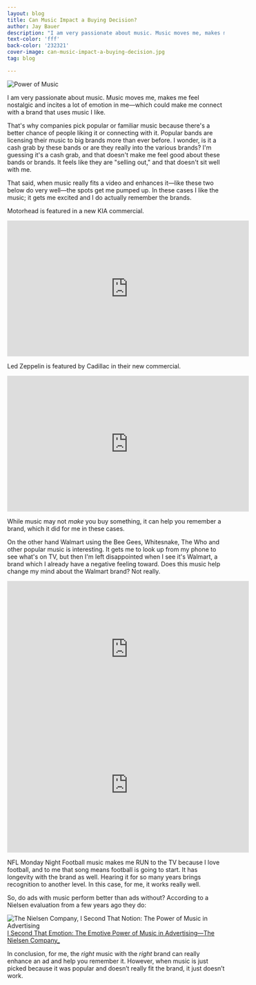 ```yaml
---
layout: blog
title: Can Music Impact a Buying Decision?
author: Jay Bauer
description: "I am very passionate about music. Music moves me, makes me feel nostalgic and incites a lot of emotion in me—which could make me connect with a brand that uses music I like."
text-color: 'fff'
back-color: '232321'
cover-image: can-music-impact-a-buying-decision.jpg
tag: blog

---
```


![Power of Music](/img/blog/can-music-impact-a-buying-decision.jpg)

I am very passionate about music. Music moves me, makes me feel nostalgic and incites a lot of emotion in me—which could make me connect with a brand that uses music I like.

That's why companies pick popular or familiar music because there's a better chance of people liking it or connecting with it. Popular bands are licensing their music to big brands more than ever before. I wonder, is it a cash grab by these bands or are they really into the various brands? I'm guessing it's a cash grab, and that doesn't make me feel good about these bands or brands. It feels like they are "selling out," and that doesn't sit well with me.

That said, when music really fits a video and enhances it&mdash;like these two below do very well&mdash;the spots get me pumped up. In these cases I like the music; it gets me excited and I do actually remember the brands.

Motorhead is featured in a new KIA commercial.
<iframe width="560" height="315" src="https://www.youtube.com/embed/0b1bNb8moSQ" frameborder="0" allowfullscreen></iframe>

Led Zeppelin is featured by Cadillac in their new commercial.
<iframe width="560" height="315" src="https://www.youtube.com/embed/gpD7f8gWgDg" frameborder="0" allowfullscreen></iframe>

While music may not _make_ you buy something, it can help you remember a brand, which it did for me in these cases.

On the other hand Walmart using the Bee Gees, Whitesnake, The Who and other popular music is interesting. It gets me to look up from my phone to see what's on TV, but then I'm left disappointed when I see it's Walmart, a brand which I already have a negative feeling toward. Does this music help change my mind about the Walmart brand? Not really.
<iframe width="560" height="315" src="https://www.youtube.com/embed/P4IwOujzRiM" frameborder="0" allowfullscreen></iframe>

<iframe width="560" height="315" src="https://www.youtube.com/embed/7GA0xPJcxZ8" frameborder="0" allowfullscreen></iframe>

NFL Monday Night Football music makes me RUN to the TV because I love football, and to me that song means football is going to start. It has longevity with the brand as well. Hearing it for so many years brings recognition to another level. In this case, for me, it works really well.

So, do ads with music perform better than ads without? According to a Nielsen evaluation from a few years ago they do:

![The Nielsen Company, I Second That Notion: The Power of Music in Advertising](/img/blog/can-music-impact-a-buying-decision-2.gif)
<a target="_blank" rel="noopener" href="http://www.nielsen.com/us/en/insights/news/2015/i-second-that-emotion-the-emotive-power-of-music-in-advertising.html">I Second That Emotion: The Emotive Power of Music in Advertising&mdash;The Nielsen Company_</a>

In conclusion, for me, the _right_ music with the _right_ brand can really enhance an ad and help you remember it. However, when music is just picked because it was popular and doesn’t really fit the brand, it just doesn’t work.
